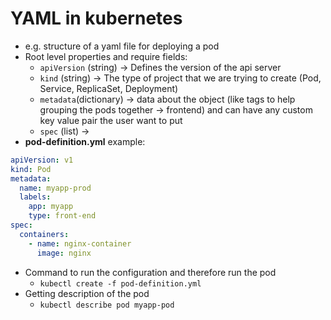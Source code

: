 # YAML in kubernetes

- e.g. structure of a yaml file for deploying a pod
- Root level properties and require fields:
  - `apiVersion` (string) -> Defines the version of the api server
  - `kind` (string) -> The type of project that we are trying to create (Pod, Service, ReplicaSet, Deployment)
  - `metadata`(dictionary) -> data about the object (like tags to help grouping the pods together -> frontend) and can have any custom key value pair the user want to put
  - `spec` (list) ->
- **pod-definition.yml** example:

```yaml
apiVersion: v1
kind: Pod
metadata:
  name: myapp-prod
  labels:
    app: myapp
    type: front-end
spec:
  containers:
    - name: nginx-container
      image: nginx
```

- Command to run the configuration and therefore run the pod
  - `kubectl create -f pod-definition.yml`
- Getting description of the pod
  - `kubectl describe pod myapp-pod`
